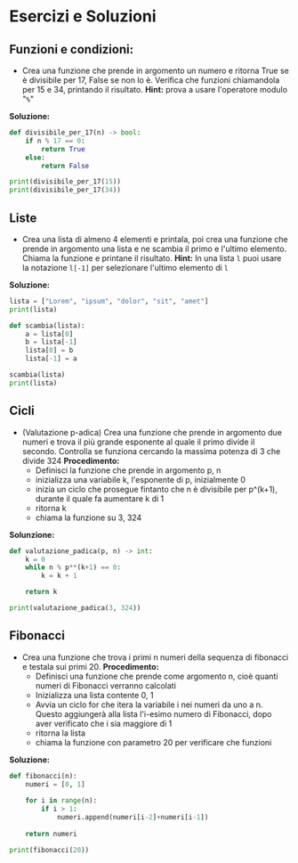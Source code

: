 # Esercizi e Soluzioni

## Funzioni e condizioni:

- Crea una funzione che prende in argomento un numero e ritorna True se è divisibile per 17, False se non lo è. Verifica che funzioni chiamandola per 15 e 34, printando il risultato. **Hint:** prova a usare l'operatore modulo "```%```"

**Soluzione:**
``` python
def divisibile_per_17(n) -> bool:
    if n % 17 == 0:
        return True
    else:
        return False

print(divisibile_per_17(15))
print(divisibile_per_17(34))
```

## Liste

- Crea una lista di almeno 4 elementi e printala, poi crea una funzione che prende in argomento una lista e ne scambia il primo e l'ultimo elemento. Chiama la funzione e printane il risultato.
**Hint:** In una lista ```l``` puoi usare la notazione ```l[-1]``` per selezionare l'ultimo elemento di ```l```

**Soluzione:**
``` python
lista = ["Lorem", "ipsum", "dolor", "sit", "amet"]
print(lista)

def scambia(lista):
    a = lista[0]
    b = lista[-1]
    lista[0] = b
    lista[-1] = a

scambia(lista)
print(lista)
```

## Cicli

- (Valutazione p-adica) Crea una funzione che prende in argomento due numeri e trova il più grande esponente al quale il primo divide il secondo.
Controlla se funziona cercando la massima potenza di 3 che divide 324
**Procedimento:**
    - Definisci la funzione che prende in argomento p, n
    - inizializza una variabile k, l'esponente di p, inizialmente 0
    - inizia un ciclo che prosegue fintanto che n è divisibile per p^(k+1), durante il quale fa aumentare k di 1
    - ritorna k
    - chiama la funzione su 3, 324

**Solunzione:**
``` python
def valutazione_padica(p, n) -> int:
    k = 0
    while n % p**(k+1) == 0:
        k = k + 1

    return k

print(valutazione_padica(3, 324))
```

## Fibonacci

- Crea una funzione che trova i primi n numeri della sequenza di fibonacci e testala sui primi 20. **Procedimento:**
    - Definisci una funzione che prende come argomento n, cioè quanti numeri di Fibonacci verranno calcolati
    - Inizializza una lista contente 0, 1
    - Avvia un ciclo for che itera la variabile i nei numeri da uno a n. Questo aggiungerà alla lista l'i-esimo numero di Fibonacci, dopo aver verificato che i sia maggiore di 1
    - ritorna la lista
    - chiama la funzione con parametro 20 per verificare che funzioni

**Soluzione:**
``` python
def fibonacci(n):
    numeri = [0, 1]
    
    for i in range(n):
        if i > 1:
            numeri.append(numeri[i-2]+numeri[i-1])
    
    return numeri

print(fibonacci(20))
```
